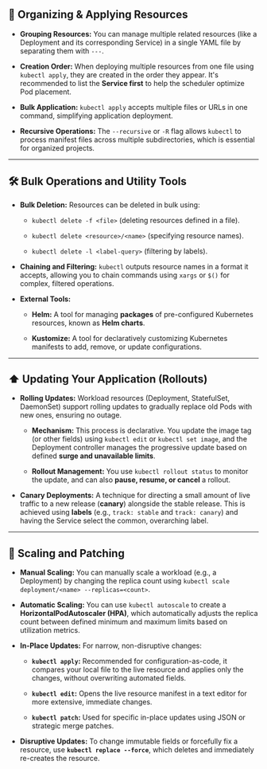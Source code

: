 ## 📂 Organizing & Applying Resources

- **Grouping Resources:** You can manage multiple related resources (like a Deployment and its corresponding Service) in a single YAML file by separating them with `---`.
    
- **Creation Order:** When deploying multiple resources from one file using `kubectl apply`, they are created in the order they appear. It's recommended to list the **Service first** to help the scheduler optimize Pod placement.
    
- **Bulk Application:** `kubectl apply` accepts multiple files or URLs in one command, simplifying application deployment.
    
- **Recursive Operations:** The `--recursive` or `-R` flag allows `kubectl` to process manifest files across multiple subdirectories, which is essential for organized projects.
    

---

## 🛠️ Bulk Operations and Utility Tools

- **Bulk Deletion:** Resources can be deleted in bulk using:
    
    - `kubectl delete -f <file>` (deleting resources defined in a file).
        
    - `kubectl delete <resource>/<name>` (specifying resource names).
        
    - `kubectl delete -l <label-query>` (filtering by labels).
        
- **Chaining and Filtering:** `kubectl` outputs resource names in a format it accepts, allowing you to chain commands using `xargs` or `$()` for complex, filtered operations.
    
- **External Tools:**
    
    - **Helm:** A tool for managing **packages** of pre-configured Kubernetes resources, known as **Helm charts**.
        
    - **Kustomize:** A tool for declaratively customizing Kubernetes manifests to add, remove, or update configurations.
        

---

## ⬆️ Updating Your Application (Rollouts)

- **Rolling Updates:** Workload resources (Deployment, StatefulSet, DaemonSet) support rolling updates to gradually replace old Pods with new ones, ensuring no outage.
    
    - **Mechanism:** This process is declarative. You update the image tag (or other fields) using `kubectl edit` or `kubectl set image`, and the Deployment controller manages the progressive update based on defined **surge and unavailable limits**.
        
    - **Rollout Management:** You use `kubectl rollout status` to monitor the update, and can also **pause, resume, or cancel** a rollout.
        
- **Canary Deployments:** A technique for directing a small amount of live traffic to a new release (**canary**) alongside the stable release. This is achieved using **labels** (e.g., `track: stable` and `track: canary`) and having the Service select the common, overarching label.
    

---

## 🎯 Scaling and Patching

- **Manual Scaling:** You can manually scale a workload (e.g., a Deployment) by changing the replica count using `kubectl scale deployment/<name> --replicas=<count>`.
    
- **Automatic Scaling:** You can use `kubectl autoscale` to create a **HorizontalPodAutoscaler (HPA)**, which automatically adjusts the replica count between defined minimum and maximum limits based on utilization metrics.
    
- **In-Place Updates:** For narrow, non-disruptive changes:
    
    - **`kubectl apply`:** Recommended for configuration-as-code, it compares your local file to the live resource and applies only the changes, without overwriting automated fields.
        
    - **`kubectl edit`:** Opens the live resource manifest in a text editor for more extensive, immediate changes.
        
    - **`kubectl patch`:** Used for specific in-place updates using JSON or strategic merge patches.
        
- **Disruptive Updates:** To change immutable fields or forcefully fix a resource, use **`kubectl replace --force`**, which deletes and immediately re-creates the resource.